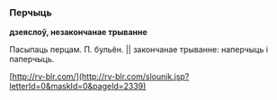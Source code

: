 ### Перчыць
**дзеяслоў, незакончанае трыванне**

Пасыпаць перцам. П. бульён. || закончанае трыванне: наперчыць і паперчыць.

<a rel="author">[http://rv-blr.com/](http://rv-blr.com/slounik.jsp?letterId=0&maskId=0&pageId=2339)</a>
